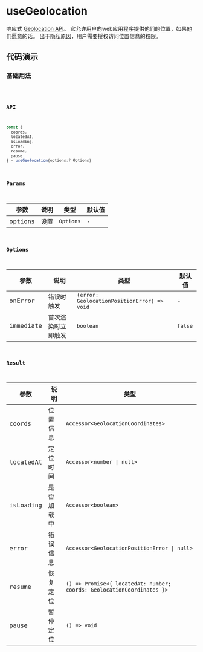 # useGeolocation

响应式 [Geolocation API](https://developer.mozilla.org/en-US/docs/Web/API/Geolocation_API)。
它允许用户向web应用程序提供他们的位置，如果他们愿意的话。
出于隐私原因，用户需要授权访问位置信息的权限。

## 代码演示

### 基础用法

<code src="./demo/demo1.tsx" />

### API

```typescript
const {
  coords,
  locatedAt,
  isLoading,
  error,
  resume,
  pause
} = useGeolocation(options:? Options)
```

### Params

| 参数    | 说明     | 类型                          | 默认值 |
| ------- | -------- | ----------------------------- | ------ |
| options | 设置     | `Options`                     | -      |

### Options

| 参数      | 说明               | 类型                                        | 默认值  |
| --------- | ------------------ | ------------------------------------------- | ------- |
| onError   | 错误时触发         | `(error: GeolocationPositionError) => void` | -       |
| immediate | 首次渲染时立即触发 | `boolean`                                   | `false` |

### Result

| 参数             | 说明        | 类型                               |
| ---------------- | ----------- | ---------------------------------- |
| coords          | 位置信息     | `Accessor<GeolocationCoordinates>` |
| locatedAt       | 定位时间     | `Accessor<number \| null>`         |
| isLoading       | 是否加载中   | `Accessor<boolean>`                |
| error           | 错误信息     | `Accessor<GeolocationPositionError \| null>` |
| resume          | 恢复定位     | `() => Promise<{ locatedAt: number; coords: GeolocationCoordinates }>` |
| pause           | 暂停定位     | `() => void`                       |
